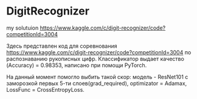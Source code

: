 # DigitRecognizer
my solutuion https://www.kaggle.com/c/digit-recognizer/code?competitionId=3004


Здесь представлен код для соревнования  https://www.kaggle.com/c/digit-recognizer/code?competitionId=3004   по распознаванию рукописных цифр.
Классификатор выдает качество (Accuracy) = 0.98353, написано при помощи PyTorch.


На данный момент помогло выбить такой скор: 
модель - ResNet101 с заморозкой первых 5-ти слоев(grad_required), optimizator = Adamax, LossFunc = CrossEntropyLoss.



